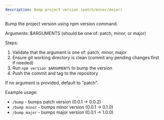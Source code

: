 ```yaml
---
description: Bump project version (patch/minor/major)
---
```


Bump the project version using npm version command.

Arguments: $ARGUMENTS (should be one of: patch, minor, or major)

Steps:
1. Validate that the argument is one of: patch, minor, major
2. Ensure git working directory is clean (commit any pending changes first if needed)
3. Run `npm version $ARGUMENTS` to bump the version
4. Push the commit and tag to the repository

If no argument is provided, default to "patch".

Example usage:
- `/bump` - bumps patch version (0.0.1 -> 0.0.2)
- `/bump minor` - bumps minor version (0.0.1 -> 0.1.0)
- `/bump major` - bumps major version (0.0.1 -> 1.0.0)